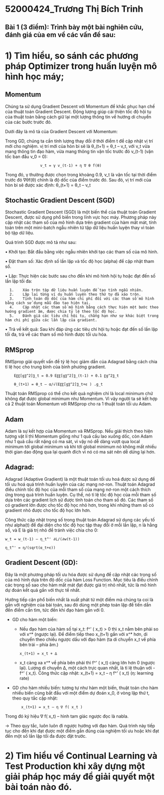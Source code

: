 # 52000424_Trương Thị Bích Trinh

## Bài 1 (3 điểm): Trình bày một bài nghiên cứu, đánh giá của em về các vấn đề sau:
# 1)	Tìm hiểu, so sánh các phương pháp Optimizer trong huấn luyện mô hình học máy;
  ## Momentum
Chúng ta sử dụng Gradient Descent với Momentum để khắc phục hạn chế của thuật toán Gradient Descent. Động lượng giúp cải thiện tốc độ hội tụ của thuật toán bằng cách giữ lại một lượng thông tin về hướng di chuyển của các bước trước đó.

Dưới đây là mô tả của Gradient Descent với Momentum:

Trong GD, chúng ta cần tính lượng thay đổi ở thời điểm t để cập nhật vị trí mới cho nghiệm. vị trí mới của hòn bi sẽ là θ_(t+1) = θ_t – v_t, với v_t vừa mang thông tin đạo hàm, vừa mang thông tin vận tốc trước đó v_(t-1) (vận tốc ban đầu v_0 = 0):
         
                    v_t = γ v_(t-1) + η ∇ θ f(θ)
Trong đó, γ thường được chọn trong khoảng 0.9, v_t là vận tốc tại thời điểm trước đó ∇θf(θ) chính là độ dốc của điểm trước đó. Sau đó, vị trí mới của hòn bi sẽ được xác định: θ_(t+1) = θ_t – v_t
  ## Stochastic Gradient Descent (SGD)
  Stochastic Gradient Descent (SGD) là một biến thể của thuật toán Gradient Descent, được sử dụng phổ biến trong lĩnh vực học máy. Phương pháp này cập nhật các tham số của mô hình dựa trên gradient của hàm mất mát, tính toán trên một mini-batch ngẫu nhiên từ tập dữ liệu huấn luyện thay vì toàn bộ tập dữ liệu.
  
  Quá trình SGD được mô tả như sau:
  
  •	Khởi tạo: Bắt đầu bằng việc ngẫu nhiên khởi tạo các tham số của mô hình.
  
  •	Đặt tham số: Xác định số lần lặp và tốc độ học (alpha) để cập nhật tham số.
  
  •	Lặp: Thực hiện các bước sau cho đến khi mô hình hội tụ hoặc đạt đến số lần lặp tối đa:
  
      1.	Xáo trộn tập dữ liệu huấn luyện để tạo tính ngẫu nhiên.
      2.	Lặp lại từng ví dụ huấn luyện theo thứ tự đã xáo trộn.
      3.	Tính toán độ dốc của hàm chi phí đối với các tham số mô hình bằng cách sử dụng mẫu đào tạo hiện tại.
      4.	Cập nhật các tham số mô hình bằng cách thực hiện một bước theo hướng gradient âm, được chia tỷ lệ theo tốc độ học.
      5.	Đánh giá các tiêu chí hội tụ, chẳng hạn như sự khác biệt trong hàm chi phí giữa các lần lặp của gradient.
      
  •	Trả về kết quả: Sau khi đáp ứng các tiêu chí hội tụ hoặc đạt đến số lần lặp tối đa, trả về các tham số mô hình được tối ưu hóa.
## 	RMSprop
RMSprop giải quyết vấn đề tỷ lệ học giảm dần của Adagrad bằng cách chia tỉ lệ học cho trung bình của bình phương gradient.

        E〖〖[g〗^2]〗_t = 0.9 E〖〖[g〗^2]〗_(t-1) + 0.1 〖g^2〗_t

        θ_(t+1) = θ_t – α/√(E〖〖[g〗^2]〗_t+ϵ ) .g_t
        
Thuật toán RMSprop có thể cho kết quả nghiệm chỉ là local minimum chứ không đạt được global minimum như Momentum. Vì vậy người ta sẽ kết hợp cả 2 thuật toán Momentum với RMSprop cho ra 1 thuật toán tối ưu Adam.
## 	Adam
Adam là sự kết hợp của Momentum và RMSprop. Nếu giải thích theo hiện tượng vật lí thì Momentum giống như 1 quả cầu lao xuống dốc, còn Adam như 1 quả cầu rất nặng có ma sát, vì vậy nó dễ dàng vượt qua local minimum tới global minimum và khi tới global minimum nó không mất nhiều thời gian dao động qua lại quanh đích vì nó có ma sát nên dễ dừng lại hơn.
##  Adagrad:
Adagrad (Adaptive Gradient) là một thuật toán tối ưu hoá được sử dụng để tối ưu hoá quá trình huấn luyện của các mạng nơ-ron. Thuật toán Adagrad điều chỉnh tốc độ học của mỗi tham số của mạng nơ-ron một cách thích ứng trong quá trình huấn luyện. Cụ thể, nó tỉ lệ tốc độ học của mỗi tham số dựa trên các gradient lịch sử được tính toán cho tham số đó. Các tham số có gradient lớn được cho tốc độ học nhỏ hơn, trong khi những tham số có gradient nhỏ được cho tốc độ học lớn hơn.

Công thức cập nhật trọng số trong thuật toán Adagrad sử dụng các yếu tố như alpha(t) để đại diện cho tốc độ học tập thay đổi ở mỗi lần lặp, n là hằng số, và E là giá trị nhỏ để tránh việc chia cho 0:

    w_t = w_(t-1) – η_t^' ∂L/(∂w(t-1))
    
    η_t^' = η/(sqrt(α_t+ϵ))

## 	Gradient Descent (GD):
Đây là một phương pháp tối ưu hóa được sử dụng để cập nhật các trọng số của mô hình dựa trên độ dốc của hàm Loss Function. Mục tiêu là điều chỉnh các trọng số sao cho hàm mất mát đạt được giá trị nhỏ nhất, tức là mô hình dự đoán kết quả gần với thực tế nhất. 

Hướng tiếp cận phổ biến nhất là xuất phát từ một điểm mà chúng ta coi là gần với nghiệm của bài toán, sau đó dùng một phép toán lặp để tiến dần đến điểm cần tìm, tức đến khi đạo hàm gần với 0.

- GD cho hàm một biến:
  
	+ Nếu đạo hàm của hàm số tại x_t: f^' ( x_t) > 0 thì  x_t nằm bên phải so với x^* (ngược lại). Để điểm tiếp theo  x_(t+1) gần với x^* hơn, di chuyển theo chiều ngược dấu với đạo hàm (ta di chuyển x_t về phía bên trái – phía âm.)

          x_(t+1) = x_t + ∆
	+ x_t càng xa x^* về phía bên phải thì f^' ( x_t) càng lớn hơn 0 (ngược lại). Lượng di chuyển ∆, một cách trực quan nhất, là tỉ lệ thuận với  - f^' ( x_t).
Công thức cập nhật: x_(t+1) = x_t – η f^' ( x_t) (η: learning rate) 
- GD cho hàm nhiều biến: tương tự như hàm một biến, thuật toán cho hàm nhiều biến cũng bắt đầu với một điểm dự đoán x_0, ở vòng lặp thứ t, theo quy tắc cập nhật:
  
          x_(t+1) = x_t – η ∇ f( x_t )
Trong đó ký hiệu ∇ f( x_t) – hình tam giác ngược đọc là nabla.

-> Theo quy tắc, luôn luôn đi ngược hướng với đạo hàm. Quá trình này tiếp tục cho đến khi đạt được một điểm gần đúng của nghiệm tối ưu hoặc khi đạt đến một số lần lặp tối đa được đặt trước.


# 2)	Tìm hiểu về Continual Learning và Test Production khi xây dựng một giải pháp học máy để giải quyết một bài toán nào đó.

